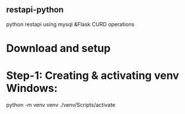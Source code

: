 ## restapi-python
python restapi using mysql &amp;Flask CURD operations
# Download and setup
# Step-1: Creating & activating venv Windows:
  python -m venv venv
  ./venv/Scripts/activate
